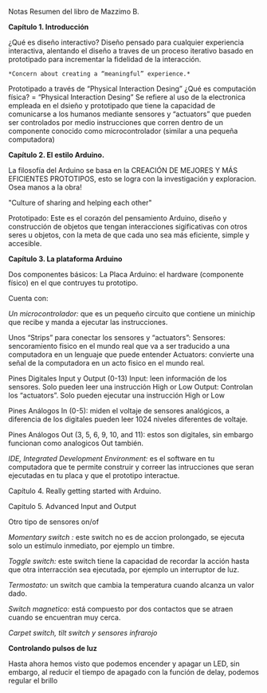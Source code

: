 Notas Resumen del libro de Mazzimo B.

**Capítulo 1. Introducción**

¿Qué es diseño interactivo?
Diseño pensado para cualquier experiencia interactiva, alentando el diseño a
traves de un proceso iterativo basado en prototipado para incrementar la
fidelidad de la interacción.

    *Concern about creating a “meaningful” experience.*
    
   Prototipado a través de “Physical Interaction Desing”
¿Qué es computación física? = “Physical Interaction Desing”
Se refiere al uso de la electronica empleada en el dsieño y prototipado que tiene la capacidad de comunicarse a los humanos mediante sensores  y “actuators” que pueden ser controlados por medio instrucciones que corren dentro de un componente conocido como  microcontrolador (similar a una pequeña computadora)

**Capítulo 2.  El estilo Arduino.**

La filosofía del Arduino se basa en la CREACIÓN DE MEJORES Y MÁS EFICIENTES PROTOTIPOS, esto se logra con la investigación y exploracion. Osea manos a la obra!

  "Culture of sharing and helping each other"

   Prototipado:
Este es el corazón del pensamiento Arduino, diseño y construcción de
objetos que tengan interacciones sigificativas con otros seres u objetos,
con la  meta de que cada uno sea más eficiente, simple y accesible.


**Capítulo 3.  La plataforma Arduino**

Dos componentes básicos:
La Placa Arduino:  el hardware (componente físico) en el que contruyes tu prototipo.

Cuenta con:

  _Un microcontrolador:_ que es un pequeño circuito que contiene un minichip que recibe y manda a ejecutar las instrucciones.

  Unos “Strips” para conectar los sensores y “actuators”:
      Sensores: sencoramiento fisico en el mundo real que va a ser traducido a una computadora en un lenguaje que puede entender
      Actuators: convierte una señal de la computadora en un acto fisico en el mundo real.

  Pines Digitales Input y Output (0-13)
      Input: leen información de los sensores. Solo pueden leer una instrucción High or Low
      Output:  Controlan los “actuators”. Solo pueden ejecutar una instrucción High or Low

  Pines Análogos In (0-5): miden el voltaje de sensores analógicos, a diferencia de los digitales pueden leer 1024 niveles           diferentes de voltaje.

  Pines Análogos Out (3, 5, 6, 9, 10, and 11): estos son digitales, sin embargo funcionan como analogicos Out también.

   _IDE, Integrated Development Environment:_ es el software en tu computadora que
te permite construir y correer las intrucciones que seran ejecutadas en tu placa y que el prototipo interactue.

Capítulo 4. Really getting started with Arduino.

Capitulo 5. Advanced Input and Output

 Otro tipo de sensores on/of

_Momentary switch :_ este switch no es de accion prolongado, se ejecuta solo
un estímulo inmediato, por ejemplo un timbre.

_Toggle switch:_ este switch tiene la capacidad de recordar la acción hasta que
otra interracción sea ejecutada, por ejemplo  un interruptor de luz.

_Termostato:_ un switch que cambia la temperatura cuando alcanza un valor dado.

_Switch magnetico:_ está compuesto por dos contactos que se atraen cuando se
encuentran muy cerca.

_Carpet switch,  tilt switch y sensores infrarojo_

**Controlando pulsos de luz**

Hasta ahora hemos visto que podemos encender y apagar un LED, sin embargo, al
reducir el tiempo de apagado con la función de delay,  podemos regular el brillo 

